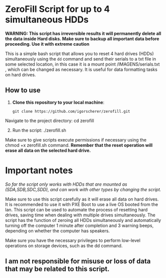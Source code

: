 # ZeroFill Script for up to 4 simultaneous HDDs

**WARNING: This script has irreversible results it will permanently delete all the data inside Hard disks. Make sure to backup all important data before proceeding. Use it with extreme caution**

This is a simple bash script that allows you to reset 4 hard drives (HDDs) simultaneously using the `dd` command and send their serials to a txt file in some selected location, in this case it is a mount point /IMAGENS/serials.txt , which can be changed as necessary. It is useful for data formatting tasks on hard drives.

## How to use

1. **Clone this repository to your local machine**:

   ```shell
   git clone https://github.com/igorscherer/zerofill.git
   
Navigate to the project directory:
cd zerofill

2. Run the script:
./zerofill.sh

Make sure to give scripts execute permissions if necessary using the chmod +x zerofill.sh command.
**Remember that the reset operation will erase all data on the selected hard drive.**

# Important notes
*So far the script only works with HDDs that are mounted as (SDA,SDB,SDC,SDD), and can work with other types by changing the script.*

Make sure to use this script carefully as it will erase all data on hard drives.
It is recommended to use it with PXE Boot to use a live OS booted from the lan.
This script can be used to automate the process of resetting hard drives, saving time when dealing with multiple drives simultaneously.
The script has the function of zeroing all HDDs simultaneously and automatically turning off the computer 1 minute after completion and 3 warning beeps, depending on whether the computer has speakers.

Make sure you have the necessary privileges to perform low-level operations on storage devices, such as the dd command.

## I am not responsible for misuse or loss of data that may be related to this script.
